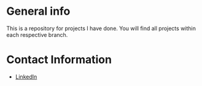 # General info

This is a repository for projects I have done. You will find all projects within each respective branch. 

# Contact Information

* <a href="https://www.linkedin.com/in/armin-djulovic-3256b01b0/"> LinkedIn </a>
